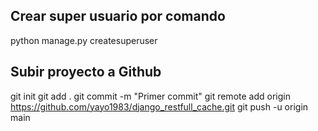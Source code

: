 ## Crear super usuario por comando

python manage.py createsuperuser

## Subir proyecto a Github

git init
git add .
git commit -m "Primer commit"
git remote add origin https://github.com/yayo1983/django_restfull_cache.git
git push -u origin main
